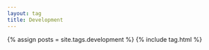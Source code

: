 ```yaml
---
layout: tag
title: Development
---
```


{% assign posts = site.tags.development %}
{% include tag.html %}